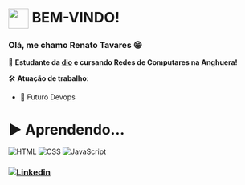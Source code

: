 <h1>
    <a href="https://github.com/rtdev-spec/dio-lab-open-source">
     <img align="center" width="40px" src="https://cdn-icons-png.flaticon.com/512/7141/7141724.png"></a>
    <span> BEM-VINDO!</span>
</h1>

### Olá, me chamo  Renato Tavares 😁

🧠 **Estudante da [dio](http://dio.me) e cursando Redes de Computares na Anghuera!**

🛠️ **Atuação de trabalho:**
- 🚀 Futuro Devops

# ▶️ Aprendendo...

![HTML](https://img.shields.io/badge/HTML-000?style=for-the-badge&logo=html5&logoColor=30A3DC)
![CSS](https://img.shields.io/badge/CSS-000?style=for-the-badge&logo=css3&logoColor=E94D5F)
![JavaScript](https://img.shields.io/badge/JavaScript-000?style=for-the-badge&logo=javascript&logoColor=30A3DC)


### [![Linkedin](https://static-00.iconduck.com/assets.00/linkedin-icon-256x256-9ge3d19k.png)](https://www.linkedin.com/in/renato-tavares-marques-75146020b/?trk=opento_sprofile_topcard/)
